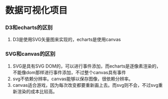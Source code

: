 # 数据可视化项目

### D3和echarts的区别

1. D3是使用SVG矢量图来实现的，echarts是使用canvas

### SVG和canvas的区别

1. SVG是具有SVG DOM的，可以进行事件添加，而echarts是逐像素渲染的，不能像dom那样进行事件添加，不过整个canvas具有事件
2. svg不依赖分辨率。canvas能够以保存图像，很依赖分辨率。
3. canvas适合游戏，因为每次改变都要重新画上去。而svg则不会，不过svg重新渲染的成本比较高。


